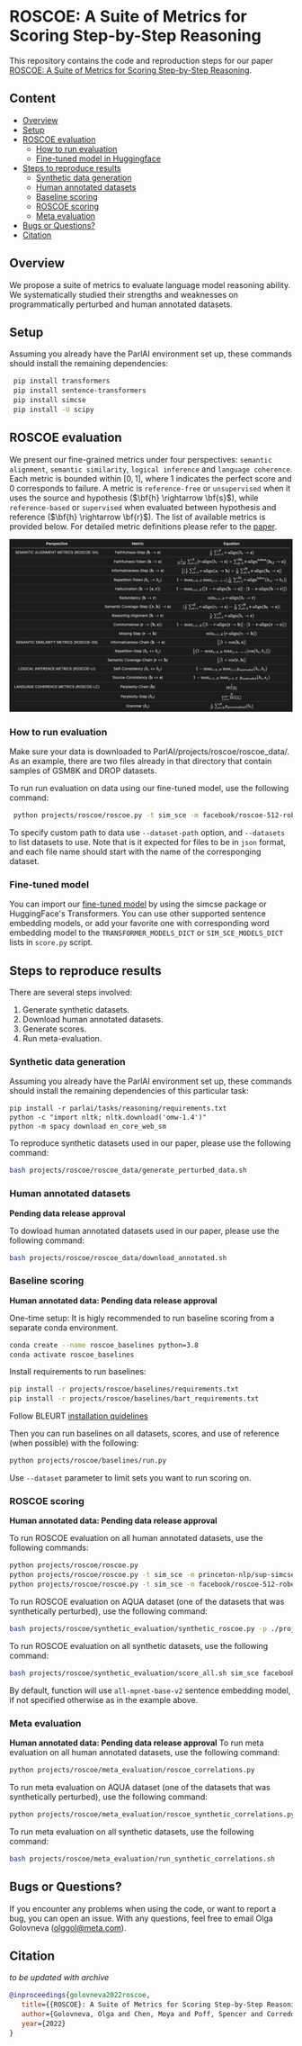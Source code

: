 # ROSCOE: A Suite of Metrics for Scoring Step-by-Step Reasoning

This repository contains the code and reproduction steps for our paper [ROSCOE: A Suite of Metrics for Scoring Step-by-Step Reasoning](https://openreview.net/pdf?id=xYlJRpzZtsY).

## Content

  - [Overview](#overview)
  - [Setup](#setup)
  - [ROSCOE evaluation](#roscoe-evaluation)
    - [How to run evaluation](#how-to-run-evaluation)
    - [Fine-tuned model in Huggingface](#fine-tuned-model-in-huggingface)
  - [Steps to reproduce results](#steps-to-reproduce-results)
    - [Synthetic data generation](#synthetic-data-generation)
    - [Human annotated datasets](#human-annotated-datasets)
    - [Baseline scoring](#baseline-scoring)
    - [ROSCOE scoring](#roscoe-scoring)
    - [Meta evaluation](#meta-evaluation)
  - [Bugs or Questions?](#bugs-or-questions)
  - [Citation](#citation)

## Overview
We propose a suite of metrics to evaluate language model reasoning ability. We systematically studied their strengths and weaknesses on programmatically perturbed and human annotated datasets.

## Setup
Assuming you already have the ParlAI environment set up, these commands should install the remaining dependencies:
```bash
 pip install transformers
 pip install sentence-transformers
 pip install simcse
 pip install -U scipy
```

## ROSCOE evaluation

We present our fine-grained metrics under four perspectives: `semantic alignment`, `semantic similarity`, `logical inference` and `language coherence`. Each metric is bounded within $[0, 1]$, where $1$ indicates the perfect score and $0$ corresponds to failure. A metric is `reference-free` or `unsupervised` when it uses the source and hypothesis ($\bf{h} \rightarrow \bf{s}$), while `reference-based` or `supervised` when evaluated between hypothesis and reference ($\bf{h} \rightarrow \bf{r}$). The list of available metrics is provided below. For detailed metric definitions please refer to the [paper](https://openreview.net/pdf?id=xYlJRpzZtsY).

![pic](pictures/equations.png)

### How to run evaluation
Make sure your data is downloaded to ParlAI/projects/roscoe/roscoe_data/. As an example, there are two files already in that directory that contain samples of GSM8K and DROP datasets.

To run run evaluation on data using our fine-tuned model, use the following command:
```bash
 python projects/roscoe/roscoe.py -t sim_sce -m facebook/roscoe-512-roberta-base
```

To specify custom path to data use `--dataset-path` option, and `--datasets` to list datasets to use. Note that is it expected for files to be in `json` format, and each file name should start with the name of the corresponging dataset.

### Fine-tuned model
You can import our [fine-tuned model](https://huggingface.co/facebook/roscoe-512-roberta-base) by using the simcse package or HuggingFace's Transformers.
You can use other supported sentence embedding models, or add your favorite one with corresponding word embedding model to the `TRANSFORMER_MODELS_DICT` or `SIM_SCE_MODELS_DICT` lists in `score.py` script.

## Steps to reproduce results
There are several steps involved:
1. Generate synthetic datasets.
2. Download human annotated datasets.
3. Generate scores.
4. Run meta-evaluation.

### Synthetic data generation
Assuming you already have the ParlAI environment set up, these commands should install the remaining dependencies of this particular task:
```
pip install -r parlai/tasks/reasoning/requirements.txt
python -c "import nltk; nltk.download('omw-1.4')"
python -m spacy download en_core_web_sm
```

To reproduce synthetic datasets used in our paper, please use the following command:
```bash
bash projects/roscoe/roscoe_data/generate_perturbed_data.sh
```

### Human annotated datasets
**Pending data release approval**

To dowload human annotated datasets used in our paper, please use the following command:
```bash
bash projects/roscoe/roscoe_data/download_annotated.sh
```

### Baseline scoring
**Human annotated data: Pending data release approval**

One-time setup: 
It is higly recommended to run baseline scoring from a separate conda environment.
```bash
conda create --name roscoe_baselines python=3.8
conda activate roscoe_baselines
```
Install requirements to run baselines:
```bash
pip install -r projects/roscoe/baselines/requirements.txt
pip install -r projects/roscoe/baselines/bart_requirements.txt
```
Follow BLEURT [installation quidelines](https://github.com/google-research/bleurt#installation)

Then you can run baselines on all datasets, scores, and use of reference (when possible) with the following:
```bash
python projects/roscoe/baselines/run.py
```
Use  `--dataset` parameter to limit sets you want to run scoring on.

### ROSCOE scoring
**Human annotated data: Pending data release approval**

To run ROSCOE evaluation on all human annotated datasets, use the following commands:
```bash
python projects/roscoe/roscoe.py
python projects/roscoe/roscoe.py -t sim_sce -m princeton-nlp/sup-simcse-roberta-base
python projects/roscoe/roscoe.py -t sim_sce -m facebook/roscoe-512-roberta-base
```

To run ROSCOE evaluation on AQUA dataset (one of the datasets that was synthetically perturbed), use the following command:
```bash
bash projects/roscoe/synthetic_evaluation/synthetic_roscoe.py -p ./projects/roscoe/roscoe_data/synthetic_50%/aqua_synthetic/ -db 256 -cb 64
```

To run ROSCOE evaluation on all synthetic datasets, use the following command:
```bash
bash projects/roscoe/synthetic_evaluation/score_all.sh sim_sce facebook/roscoe-512-roberta-base
```

By default, function will use `all-mpnet-base-v2` sentence embedding model, if not specified otherwise as in the example above.

### Meta evaluation
**Human annotated data: Pending data release approval**
To run meta evaluation on all human annotated datasets, use the following command:
```bash
python projects/roscoe/meta_evaluation/roscoe_correlations.py
```

To run meta evaluation on AQUA dataset (one of the datasets that was synthetically perturbed), use the following command:
```bash
python projects/roscoe/meta_evaluation/roscoe_synthetic_correlations.py --dataset-name aqua
```

To run meta evaluation on all synthetic datasets, use the following command:
```bash
bash projects/roscoe/meta_evaluation/run_synthetic_correlations.sh
```

## Bugs or Questions?
If you encounter any problems when using the code, or want to report a bug, you can open an issue. With any questions, feel free to email Olga Golovneva (olggol@meta.com).

## Citation
*to be updated with archive*
```bibtex
@inproceedings{golovneva2022roscoe,
   title={{ROSCOE}: A Suite of Metrics for Scoring Step-by-Step Reasoning},
   author={Golovneva, Olga and Chen, Moya and Poff, Spencer and Corredor, Martin and Zettlemoyer, Luke and Fazel-Zarandi, Maryam and Celikyilmaz, Asli},
   year={2022}
}
```
